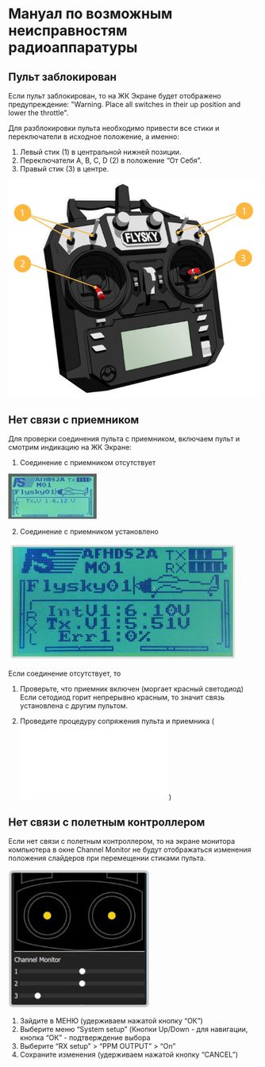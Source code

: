 Мануал по возможным неисправностям радиоаппаратуры
==========================================

Пульт  заблокирован
--------------
Если пульт заблокирован, то на ЖК Экране будет отображено предупреждение:
"Warning. Place all switches in their up position and lower the throttle".

Для разблокировки пульта необходимо привести все стики и переключатели в исходное положение, а именно:

1. Левый стик (1) в центральной нижней позиции. 
2. Переключатели A, B, C, D (2) в положение “От Себя”.
3. Правый стик (3)  в центре.

![Заблокированный пульт](../img/lockradio.jpg)


Нет связи с приемником
--------------
Для проверки соединения пульта с приемником, включаем пульт и смотрим индикацию на ЖК Экране:

1. Соединение с приемником отсутствует

![Нет соединения с приемником](../img/connectionLost.jpg)

2. Соединение с приемником установлено

![Есть соединения с приемником](../img/connectionOK.jpg)

Если соединение отсутствует, то
1. Проверьте, что приемник включен (моргает красный светодиод)
Если сетодиод горит непрерывно красным, то значит связь установлена с другим пультом.

2. Проведите процедуру сопряжения пульта и приемника (![Binding](../notes/binding.md))

Нет связи с полетным контроллером
--------------
Если нет связи с полетным контроллером, то на экране монитора компьютера в окне Channel Monitor не будут отображаться изменения положения слайдеров при перемещении стиками пульта.

![Нет связи с полетным контроллером](../img/notmoveslider.jpg)

1. Зайдите в МЕНЮ (удерживаем нажатой кнопку “ОК”)
2. Выберите меню “System setup” (Кнопки Up/Down - для навигации, кнопка “ОК” - подтверждение выбора
3. Выберите “RX setup” > “PPM OUTPUT” >  “On”
4. Сохраните изменения (удерживаем нажатой кнопку “CANCEL”)


